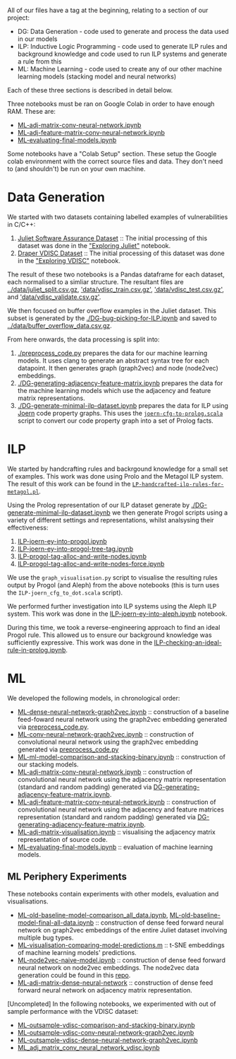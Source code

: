All of our files have a tag at the beginning, relating to a section of our project:

  - DG: Data Generation - code used to generate and process the data used in our models
  - ILP: Inductive Logic Programming - code used to generate ILP rules and background knowledge and code used to run ILP systems and generate a rule from this
  - ML: Machine Learning - code used to create any of our other machine learning models (stacking model and neural networks)

Each of these three sections is described in detail below.

Three notebooks must be ran on Google Colab in order to have enough RAM. These are:
  
  - [ML-adj-matrix-conv-neural-network.ipynb](ML-adj-matrix-conv-neural-network.ipynb)
  - [ML-adj-feature-matrix-conv-neural-network.ipynb](ML-adj-feature-matrix-conv-neural-network.ipynb)
  - [ML-evaluating-final-models.ipynb](ML-evaluating-final-models.ipynb)
  
Some notebooks have a "Colab Setup" section. These setup the Google colab environment with the correct source files and data. They don't need to (and shouldn't) be run on your own machine.

# Data Generation

We started with two datasets containing labelled examples of vulnerabilities in C/C++:
  1. [Juliet Software Assurance Dataset](https://samate.nist.gov/SARD/testsuite.php) :: The initial processing of this dataset was done in the ["Exploring Juliet"](./DG-exploring-juliet.ipynb) notebook.
  2. [Draper VDISC Dataset](https://osf.io/d45bw/) :: The initial processing of this dataset was done in the ["Exploring VDISC"](./DG-exploring-vdisc.ipynb) notebook.
  
The result of these two notebooks is a Pandas dataframe for each dataset, each normalised to a simliar structure. The resultant files are [../data/juliet_split.csv.gz](../data/juliet_split.csv.gz), ['data/vdisc_train.csv.gz'](data/vdisc_train.csv.gz), ['data/vdisc_test.csv.gz'](data/vdisc_test.csv.gz), and ['data/vdisc_validate.csv.gz'](data/vdisc_validate.csv.gz).

We then focused on buffer overflow examples in the Juliet dataset. This subset is generated by the [./DG-bug-picking-for-ILP.ipynb](DG-bug-picking-for-ILP.ipynb) and saved to [../data/buffer_overflow_data.csv.gz](../data/buffer_overflow_data.csv.gz).

From here onwards, the data processing is split into:
  1. [./preprocess_code.py](./preprocess_code.py) prepares the data for our machine learning models. It uses clang to generate an abstract syntax tree for each datapoint. It then generates graph (graph2vec) and node (node2vec) embeddings.
  2. [./DG-generating-adjacency-feature-matrix.ipynb](./DG-generating-adjacency-feature-matrix.ipynb) prepares the data for the machine learning models which use the adjacency and feature matrix representations.
  2. [./DG-generate-minimal-ilp-dataset.ipynb](./DG-generate-minimal-ilp-dataset.ipynb) prepares the data for ILP using  [Joern](https://joern.io/) code property graphs. This uses the [`joern-cfg-to-prolog.scala`](joern-cfg-to-prolog.scala) script to convert our code property graph into a set of Prolog facts.



# ILP

We started by handcrafting rules and backrgound knowledge for a small set of examples. This work was done using Prolo and the Metagol ILP system. The result of this work can be found in the [`LP-handcrafted-ilp-rules-for-metagol.pl`](ILP-handcrafted-ilp-rules-for-metagol.pl). 

Using the Prolog representation of our ILP dataset generate by [./DG-generate-minimal-ilp-dataset.ipynb](DG-generate-minimal-ilp-dataset.ipynb) we then generate Progol scripts using a variety of different settings and representations, whilst analsysing their effectiveness:

  1. [ILP-joern-ey-into-progol.ipynb](ILP-joern-ey-into-progol.ipynb)
  2. [ILP-joern-ey-into-progol-tree-tag.ipynb](ILP-joern-ey-into-progol-tree-tag.ipynb)
  3. [ILP-progol-tag-alloc-and-write-nodes.ipynb](ILP-progol-tag-alloc-and-write-nodes.ipynb)
  3. [ILP-progol-tag-alloc-and-write-nodes-force.ipynb](ILP-progol-tag-alloc-and-write-nodes-force.ipynb)
  
We use the `graph_visualisation.py` script to visualise the resulting rules output by Progol (and Aleph) from the above notebooks (this is turn uses the `ILP-joern_cfg_to_dot.scala` script).
 
 We performed further investigation into ILP systems using the Aleph ILP system. This work was done in the [ILP-joern-ey-into-aleph.ipynb](ILP-joern-ey-into-aleph.ipynb) notebook.
 
 During this time, we took a reverse-engineering approach to find an ideal Progol rule. This allowed us to ensure our background knowledge was sufficiently expressive. This work was done in the [ILP-checking-an-ideal-rule-in-prolog.ipynb](ILP-checking-an-ideal-rule-in-prolog.ipynb).
 
# ML

We developed the following models, in chronological order:

  - [ML-dense-neural-network-graph2vec.ipynb](ML-dense-neural-network-graph2vec.ipynb) :: construction of a baseline feed-foward neural network using the graph2vec embedding generated via [preprocess_code.py](preprocess_code.py).
  - [ML-conv-neural-network-graph2vec.ipynb](ML-conv-neural-network-graph2vec.ipynb) :: construction of convolutional neural network using the graph2vec embedding generated via [preprocess_code.py](preprocess_code.py)
  - [ML-ml-model-comparison-and-stacking-binary.ipynb](ML-ml-model-comparison-and-stacking-binary.ipynb) :: construction of our stacking models.
  - [ML-adj-matrix-conv-neural-network.ipynb](ML-adj-matrix-conv-neural-network.ipynb) :: construction of convolutional neural network using the adjacency matrix representation (standard and random padding) generated via [DG-generating-adjacency-feature-matrix.ipynb](DG-generating-adjacency-feature-matrix.ipynb).
  - [ML-adj-feature-matrix-conv-neural-network.ipynb](ML-adj-feature-matrix-conv-neural-network.ipynb) :: construction of convolutional neural network using the adjacency and feature matrices representation (standard and random padding) generated via [DG-generating-adjacency-feature-matrix.ipynb](DG-generating-adjacency-feature-matrix.ipynb).
  - [ML-adj-matrix-visualisation.ipynb](ML-adj-matrix-visualisation.ipynb) :: visualising the adjacency matrix representation of source code.
  - [ML-evaluating-final-models.ipynb](ML-evaluating-final-models.ipynb) :: evaluation of machine learning models.
  
## ML Periphery Experiments
These notebooks contain experiments with other models, evaluation and visualisations.  

  - [ML-old-baseline-model-comparison_all_data.ipynb](ML-old-baseline-model-comparison_all_data.ipynb), [ML-old-baseline-model-final-all-data.ipynb](ML-old-baseline-model-final-all-data.ipynb) :: construction of dense feed forward neural network on graph2vec embeddings of the entire Juliet dataset involving multiple bug types.
  - [ML-visualisation-comparing-model-predictions.m](ML-visualisation-comparing-model-predictions.m) :: t-SNE embeddings of machine learning models' predictions.
  - [ML-node2vec-naive-model.ipynb](ML-node2vec-naive-model.ipynb) :: construction of dense feed forward neural network on node2vec embeddings. The node2vec data generation could be found in this [repo](https://github.com/xihajun/uob-summer-project-node2vec).
  - [ML-adj-matrix-dense-neural-network](ML-adj-matrix-dense-neural-network.ipynb) :: construction of dense feed forward neural network on adjacency matrix representation.

[Uncompleted] In the following notebooks, we experimented with out of sample performance with the VDISC dataset:

 - [ML-outsample-vdisc-comparison-and-stacking-binary.ipynb](ML-outsample-vdisc-comparison-and-stacking-binary.ipynb)
 - [ML-outsample-vdisc-conv-neural-network-graph2vec.ipynb](ML-outsample-vdisc-conv-neural-network-graph2vec.ipynb) 
 - [ML-outsample-vdisc-dense-neural-network-graph2vec.ipynb](ML-outsample-vdisc-dense-neural-network-graph2vec.ipynb)
 - [ML_adj_matrix_conv_neural_network_vdisc.ipynb](ML_adj_matrix_conv_neural_network_vdisc.ipynb)
